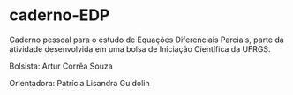 # caderno-EDP
Caderno pessoal para o estudo de Equações Diferenciais Parciais, parte da atividade desenvolvida em uma bolsa de Iniciação Científica da UFRGS.

Bolsista: Artur Corrêa Souza

Orientadora: Patrícia Lisandra Guidolin
